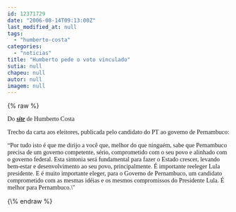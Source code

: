 ```yaml
---
id: 12371729
date: "2006-08-14T09:13:00Z"
last_modified_at: null
tags:
  - "humberto-costa"
categories:
  - "noticias"
title: "Humberto pede o voto vinculado"
sutia: null
chapeu: null
autor: null
imagem: null
---
```

{\% raw %}
<p><P><FONT face=Verdana>Do <STRONG><EM><FONT color=crimson><A href=\"https://www.humberto13.can.br/campanha/carta_eleitores.php\" target=_blank>site</A></FONT></EM></STRONG> de Humberto Costa</FONT></P></p>
<p><P><FONT face=Verdana>Trecho da carta aos eleitores, publicada pelo candidato do PT ao governo de Pernambuco:</FONT></P></p>
<p><P><FONT face=Verdana>“Por tudo isto é que me dirijo a você que, melhor do que ninguém, sabe que Pernambuco precisa de um governo competente, sério, comprometido com o seu povo e alinhado com o governo federal. Esta sintonia será fundamental para fazer o Estado crescer, levando bem-estar e desenvolvimento ao seu povo, principalmente. É importante reeleger Lula presidente. E é muito importante eleger, para o Governo de Pernambuco, um candidato comprometido com as mesmas idéias e os mesmos compromissos do Presidente Lula. É melhor para Pernambuco.\"</FONT></P> </p>
{\% endraw %}
